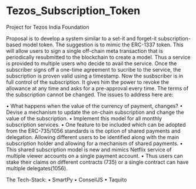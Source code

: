 # Tezos_Subscription_Token
Project for Tezos India Foundation

Proposal is to develop a system similar to a set-it and forget-it subscription-based model token. The suggestion is to mimic the ERC-1337 token. This will allow
users to sign a single off-chain meta transaction that is periodically resubmitted to the blockchain to
create a model. Thus a service is provided to multiple users who decide to avail the service. Once the
subscriber signs off a one-time agreement to sucribe to the service, the subscription is proven valid
using a timestamp. Now the susbscriber is in full control of the subscription. It gives him the power to
revoke the allowance at any time and asks for a pre-approval every time. The terms of the subscription
cannot be changed.
The issues to address here are:

• What happens when the value of the currency of payment, changes?
• Devise a mechanism to update the on-chain subscription and change the value of the
subscription.
• Implement this model for all monthly subscription services.
• One feature to be included which can be adopted from the ERC-735/1056 standards is the
option of shared payments and delegation. Allowing different users to be identified along with
the main subscription holder and allowing for a mechanism of shared payments.
• This shared subscription model is new and mimics Netflix service of multiple viewer accounts
on a single payment account.
• Thus users can stake their claims on different contracts (735) or a single contract can have
multiple delegates(1056).

The Tech-Stack:
• SmartPy
• ConseilJS
• Taquito

